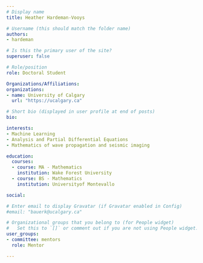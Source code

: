 ```yaml
---
# Display name
title: Heather Hardeman-Vooys

# Username (this should match the folder name)
authors:
- hardeman

# Is this the primary user of the site?
superuser: false

# Role/position
role: Doctoral Student

Organizations/Affiliations:
organizations:
- name: University of Calgary
  url: "https://ucalgary.ca"

# Short bio (displayed in user profile at end of posts)
bio:

interests:
- Machine Learning
- Analysis and Partial Differential Equations
- Mathematics of wave propagation and seismic imaging

education:
  courses:
  - course: MA - Mathematics
    institution: Wake Forest University
  - course: BS - Mathematics
    institution: Universityof Montevallo

social:

# Enter email to display Gravatar (if Gravatar enabled in Config)
#email: "bauerk@ucalgary.ca"

# Organizational groups that you belong to (for People widget)
#   Set this to `[]` or comment out if you are not using People widget.
user_groups:
- committee: mentors
  role: Mentor

---
```

